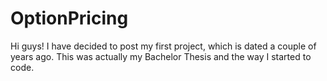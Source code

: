 # OptionPricing
Hi guys! I have decided to post my first project, which is dated a couple of years ago. This was actually my Bachelor Thesis and the way I started to code.
